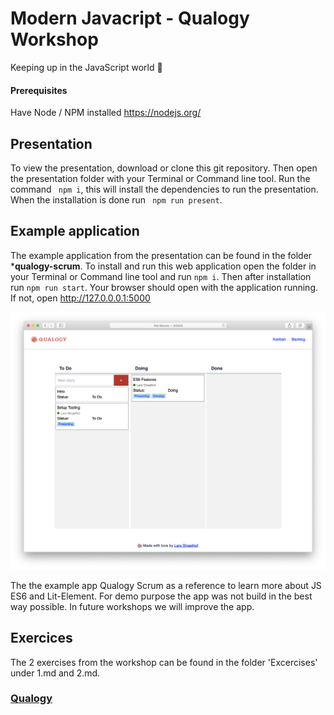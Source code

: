 # Modern Javacript - Qualogy Workshop
Keeping up in the JavaScript world 🏃‍

#### Prerequisites
Have Node / NPM installed https://nodejs.org/

## Presentation
To view the presentation, download or clone this git repository. Then open the presentation folder with your Terminal or Command line tool. Run the command ``` npm i```, this will install the dependencies to run the presentation. When the installation is done run ``` npm run present```.

## Example application
The example application from the presentation can be found in the folder ***qualogy-scrum**. To install and run this web application open the folder in your Terminal or Command line tool and run ```npm i```. Then after installation run ```npm run start```.
Your browser should open with the application running. If not, open http://127.0.0.0.1:5000

![Demo app](./demo.png "Demo App")


The the example app Qualogy Scrum as a reference to learn more about JS ES6 and Lit-Element.
For demo purpose the app was not build in the best way possible. In future workshops we will improve the app.

## Exercices
The 2 exercises from the workshop can be found in the folder 'Excercises' under 1.md and 2.md.


### [Qualogy](https://www.qualogy.com/)